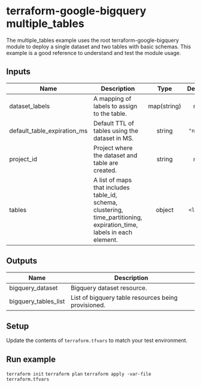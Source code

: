 # terraform-google-bigquery multiple_tables
The multiple_tables example uses the root terraform-google-bigquery module
to deploy a single dataset and two tables with basic schemas.
This example is a good reference to understand and test the module usage.

<!-- BEGINNING OF PRE-COMMIT-TERRAFORM DOCS HOOK -->
## Inputs

| Name | Description | Type | Default | Required |
|------|-------------|:----:|:-----:|:-----:|
| dataset\_labels | A mapping of labels to assign to the table. | map(string) | n/a | yes |
| default\_table\_expiration\_ms | Default TTL of tables using the dataset in MS. | string | `"null"` | no |
| project\_id | Project where the dataset and table are created. | string | n/a | yes |
| tables | A list of maps that includes table_id, schema, clustering, time_partitioning, expiration_time, labels in each element. | object | `<list>` | no |

## Outputs

| Name | Description |
|------|-------------|
| bigquery\_dataset | Bigquery dataset resource. |
| bigquery\_tables\_list | List of bigquery table resources being provisioned. |

<!-- END OF PRE-COMMIT-TERRAFORM DOCS HOOK -->

## Setup
Update the contents of `terraform.tfvars` to match your test environment.

## Run example
`terraform init`
`terraform plan`
`terraform apply -var-file terraform.tfvars`
